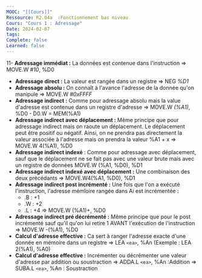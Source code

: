 ```yaml
---
MOOC: "[[Cours]]"
Ressource: R2.04a  :Fonctionnement bas niveau
Cours: "Cours 1 : Adressage"
Date: 2024-02-07
tags: 
Complete: false
Learned: false
---
```

11- **Adressage immédiat :** La données est contenue dans l'instruction
  ⇒ MOVE.W *#10*, %D0
- **Adressage direct :** La valeur est rangée dans un registre
  ⇒ NEG *%D1*
- **Adressage absolu :** On connaît à l'avance l'adresse de la donnée qu'on manipule
  ⇒ MOVE.W *#0xFFFF*
- **Adressage indirect :** Comme pour adressage absolu mais la value d'adresse est contenue dans un registre d'adresse
  ⇒ MOVE.W *(%A1)*, %D0 - D0.W = MEM(%A1)
- **Adressage indirect avec déplacement :** Même principe que pour adressage indirect mais on raoute un déplacement. Le déplacement peut être positif ou négatif. Ainsi, on ne prendra pas directement la valeur associée à l'adresse mais on prendra la valeur %A1 + x
  ⇒ MOVE.W 4(%A1), %D0
- **Adressage indirect indexé** : Comme pour adressage avec déplacement, sauf que le déplacement ne se fait pas avec une valeur brute mais avec un registre de données
  MOVE.W (%A1, %D0), %D1
- **Adressage indirect indexé avec déplacement :** Une combinaison des deux précédants
  ⇒ MOVE.W4(%A1, %D0), %D1
- **Adressage indirect post incrémenté :** Une fois que l'on a exécuté l'instruction, l'adresse mémloire rangée dans Ai est incrémentée :
	- .B : +1
	- .W : +2
	- .L : +4
	⇒ MOVE.W (%A1)+, %D0
- **Adressage indirect pré décrémenté :** Même principe que pour le post incrémenté sauf qu'il qu'on lui retire 1 AVANT l'exécution de l'instruction
  ⇒ MOVE.W -(%A1), %D0
- **Calcul d'adresse effective :** Ca sert à ranger l'adresse exacte d'une donnée en mémoire dans un registre 
  ⇒ LEA `<ea>`, %An (Exemple : LEA 2(%A1), %A0)
- **Calcul d'adresse effective :** Incrémenter ou décrémenter une valeur d'adresse par addition ou soustraction
  ⇒ ADDA.L `<ea>`, %An :Addition
  ⇒ SUBA.L `<ea>`, %An : Soustraction

